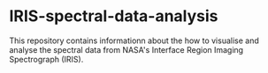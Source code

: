 # IRIS-spectral-data-analysis
This repository contains informationn about the how to visualise and analyse the spectral data from NASA's Interface Region Imaging Spectrograph (IRIS).
